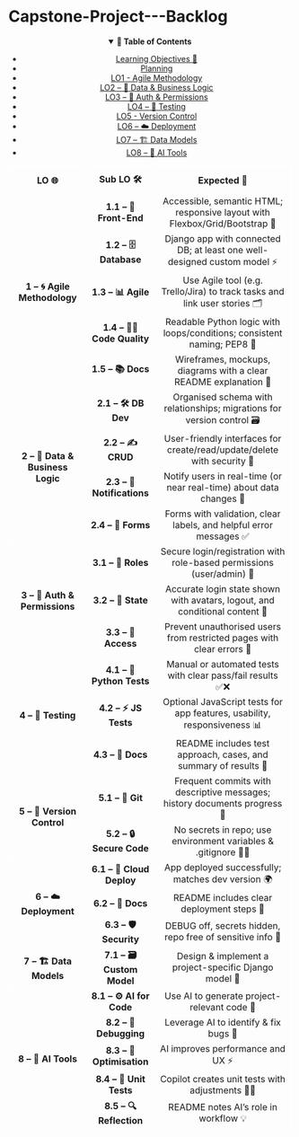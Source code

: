 # Capstone-Project---Backlog

<details style="text-align:center;" open>
    <summary><b>📑 Table of Contents</b></summary>

- [Learning Objectives 🎯](#LO)
- [Planning](#Planning)  
- [LO1 - Agile Methodology](#lo1--agile--methodology)
- [LO2 – 🔎 Data & Business Logic](#lo2--data--business-logic)  
- [LO3 – 🔐 Auth & Permissions](#lo3--auth--permissions)  
- [LO4 – 🧪 Testing](#lo4--testing)
- [LO5 - Version Control](#lo5--version--control)
- [LO6 – ☁️ Deployment](#lo6--deployment)  
- [LO7 – 🏗️ Data Models](#lo7--data-models)  
- [LO8 – 🤖 AI Tools](#lo8--ai-tools)

</details>

<table style="border: 1px solid #fff;">
 <thead>
        <tr style="text-align:center; vertical-align:middle;">
            <th style="padding:10px; border:1px solid #fff;" id="LO">LO 🌐</th>
            <th style="padding:10px; border:1px solid #fff;">Sub LO 🛠️</th>
            <th style="padding:10px; border:1px solid #fff;">Expected 📖</th>
        </tr>
    </thead>
    <tbody>
    <!-- LO1 -->
        <tr style="text-align:center; vertical-align:middle;"id="lo1--agile--methodology">
            <td rowspan="5" style="padding:12px; border:1px solid #fff;"><b>1 – 🌀 Agile Methodology</b></td>
            <td style="border:1px solid #fff;"><b>1.1 – 🎨 Front-End</b></td>
            <td style="border:1px solid #fff;">Accessible, semantic HTML; responsive layout with Flexbox/Grid/Bootstrap 📱</td>
        </tr>
        <tr style="text-align:center; vertical-align:middle;">
            <td style="border:1px solid #fff;"><b>1.2 – 🗄️ Database</b></td>
            <td style="border:1px solid #fff;">Django app with connected DB; at least one well-designed custom model ⚡</td>
        </tr>
        <tr style="text-align:center; vertical-align:middle;">
            <td style="border:1px solid #fff;"><b>1.3 – 📊 Agile</b></td>
            <td style="border:1px solid #fff;">Use Agile tool (e.g. Trello/Jira) to track tasks and link user stories 🗂️</td>
        </tr>
		<tr style="text-align:center; vertical-align:middle;">
			<td style="border:1px solid #fff;"><b>1.4 – 🧑‍💻 Code Quality</b></td>
			<td style="border:1px solid #fff;">Readable Python logic with loops/conditions; consistent naming; PEP8 📝</td>
		</tr>
    	<tr style="text-align:center; vertical-align:middle;">
      <td style="border:1px solid #fff;"><b>1.5 – 📚 Docs</b></td>
      <td style="border:1px solid #fff;">Wireframes, mockups, diagrams with a clear README explanation 📘</td>
     </tr>
    <!-- LO2 -->
     <tr style="text-align:center; vertical-align:middle;"id="lo2--data--business-logic">
      <td rowspan="4" style="padding:12px; border:1px solid #fff;"><b>2 – 🔎 Data & Business Logic</b></td>
   <td style="border:1px solid #fff;"><b>2.1 – 🛠️ DB Dev</b></td>
   <td style="border:1px solid #fff;">Organised schema with relationships; migrations for version control 🗃️</td>
     </tr>
  <tr style="text-align:center; vertical-align:middle;">
  <td style="border:1px solid #fff;"><b>2.2 – ✍️ CRUD</b></td>
  <td style="border:1px solid #fff;">User-friendly interfaces for create/read/update/delete with security 🔑</td>
  </tr>
  <tr style="text-align:center; vertical-align:middle;">
  <td style="border:1px solid #fff;"><b>2.3 – 🔔 Notifications</b></td>
  <td style="border:1px solid #fff;">Notify users in real-time (or near real-time) about data changes 📡</td>
  </tr>
  <tr style="text-align:center; vertical-align:middle;">
  <td style="border:1px solid #fff;"><b>2.4 – 📝 Forms</b></td>
  <td style="border:1px solid #fff;">Forms with validation, clear labels, and helpful error messages ✅</td>
  </tr>
 <!-- LO3 -->
  <tr style="text-align:center; vertical-align:middle;"id="lo3--auth--permissions">
  <td rowspan="3" style="padding:12px; border:1px solid #fff;"><b>3 – 🔐 Auth & Permissions</b></td>
  <td style="border:1px solid #fff;"><b>3.1 – 👥 Roles</b></td>
  <td style="border:1px solid #fff;">Secure login/registration with role-based permissions (user/admin) 🔑</td>
  </tr>
  <tr style="text-align:center; vertical-align:middle;">
  <td style="border:1px solid #fff;"><b>3.2 – 👤 State</b></td>
  <td style="border:1px solid #fff;">Accurate login state shown with avatars, logout, and conditional content 👀</td>
  </tr>
  <tr style="text-align:center; vertical-align:middle;">
  <td style="border:1px solid #fff;"><b>3.3 – 🚫 Access</b></td>
  <td style="border:1px solid #fff;">Prevent unauthorised users from restricted pages with clear errors 🚷</td>
  </tr>
 <!-- LO4 -->
  <tr style="text-align:center; vertical-align:middle;"id="lo4--testing">
  <td rowspan="3" style="padding:12px; border:1px solid #fff;"><b>4 – 🧪 Testing</b></td>
  <td style="border:1px solid #fff;"><b>4.1 – 🐍 Python Tests</b></td>
  <td style="border:1px solid #fff;">Manual or automated tests with clear pass/fail results ✅❌</td>
  </tr>
  <tr style="text-align:center; vertical-align:middle;">
  <td style="border:1px solid #fff;"><b>4.2 – ⚡ JS Tests</b></td>
  <td style="border:1px solid #fff;">Optional JavaScript tests for app features, usability, responsiveness 📊</td>
  </tr>
  <tr style="text-align:center; vertical-align:middle;">
  <td style="border:1px solid #fff;"><b>4.3 – 📑 Docs</b></td>
  <td style="border:1px solid #fff;">README includes test approach, cases, and summary of results 📘</td>
  </tr>
 <!-- LO5 -->
  <tr style="text-align:center; vertical-align:middle;"id="lo5--version--control">
  <td rowspan="2" style="padding:12px; border:1px solid #fff;"><b>5 – 🌿 Version Control</b></td>
  <td style="border:1px solid #fff;"><b>5.1 – 💾 Git</b></td>
  <td style="border:1px solid #fff;">Frequent commits with descriptive messages; history documents progress 📜</td>
  </tr>
  <tr style="text-align:center; vertical-align:middle;">
  <td style="border:1px solid #fff;"><b>5.2 – 🔒 Secure Code</b></td>
  <td style="border:1px solid #fff;">No secrets in repo; use environment variables & .gitignore 🚫🔑</td>
  </tr>
 <!-- LO6 -->
  <tr style="text-align:center; vertical-align:middle;"id="lo6--deployment">
  <td rowspan="3" style="padding:12px; border:1px solid #fff;"><b>6 – ☁️ Deployment</b></td>
  <td style="border:1px solid #fff;"><b>6.1 – 🚀 Cloud Deploy</b></td>
  <td style="border:1px solid #fff;">App deployed successfully; matches dev version 🌍</td>
  </tr>
  <tr style="text-align:center; vertical-align:middle;">
  <td style="border:1px solid #fff;"><b>6.2 – 📘 Docs</b></td>
  <td style="border:1px solid #fff;">README includes clear deployment steps 📝</td>
  </tr>
  <tr style="text-align:center; vertical-align:middle;">
  <td style="border:1px solid #fff;"><b>6.3 – 🛡️ Security</b></td>
  <td style="border:1px solid #fff;">DEBUG off, secrets hidden, repo free of sensitive info 🔕</td>
  </tr>
 <!-- LO7 -->
  <tr style="text-align:center; vertical-align:middle;"id="lo7--data-models">
  <td rowspan="1" style="padding:12px; border:1px solid #fff;"><b>7 – 🏗️ Data Models</b></td>
  <td style="border:1px solid #fff;"><b>7.1 – 🗃️ Custom Model</b></td>
  <td style="border:1px solid #fff;">Design & implement a project-specific Django model 🎯</td>
  </tr>
 <!-- LO8 -->
  <tr style="text-align:center; vertical-align:middle;"id="lo8--ai-tools">
  <td rowspan="5" style="padding:12px; border:1px solid #fff;"><b>8 – 🤖 AI Tools</b></td>
  <td style="border:1px solid #fff;"><b>8.1 – ⚙️ AI for Code</b></td>
  <td style="border:1px solid #fff;">Use AI to generate project-relevant code 📝</td>
  </tr>
  <tr style="text-align:center; vertical-align:middle;">
  <td style="border:1px solid #fff;"><b>8.2 – 🐞 Debugging</b></td>
  <td style="border:1px solid #fff;">Leverage AI to identify & fix bugs 🐛</td>
  </tr>
  <tr style="text-align:center; vertical-align:middle;">
  <td style="border:1px solid #fff;"><b>8.3 – 🚀 Optimisation</b></td>
  <td style="border:1px solid #fff;">AI improves performance and UX ⚡</td>
  </tr>
  <tr style="text-align:center; vertical-align:middle;">
  <td style="border:1px solid #fff;"><b>8.4 – 🧪 Unit Tests</b></td>
  <td style="border:1px solid #fff;">Copilot creates unit tests with adjustments 🧑‍🔬</td>
  </tr>
     <tr style="text-align:center; vertical-align:middle;">
   <td style="border:1px solid #fff;"><b>8.5 – 🔍 Reflection</b></td>
   <td style="border:1px solid #fff;">README notes AI’s role in workflow 💡</td>
     </tr>
 </tbody>
</table>
